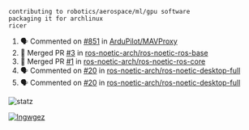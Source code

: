 ```
contributing to robotics/aerospace/ml/gpu software
packaging it for archlinux
ricer
```

<!--START_SECTION:activity-->
1. 🗣 Commented on [#851](https://github.com/ArduPilot/MAVProxy/issues/851) in [ArduPilot/MAVProxy](https://github.com/ArduPilot/MAVProxy)
2. 🎉 Merged PR [#3](https://github.com/ros-noetic-arch/ros-noetic-ros-base/pull/3) in [ros-noetic-arch/ros-noetic-ros-base](https://github.com/ros-noetic-arch/ros-noetic-ros-base)
3. 🎉 Merged PR [#1](https://github.com/ros-noetic-arch/ros-noetic-ros-core/pull/1) in [ros-noetic-arch/ros-noetic-ros-core](https://github.com/ros-noetic-arch/ros-noetic-ros-core)
4. 🗣 Commented on [#20](https://github.com/ros-noetic-arch/ros-noetic-desktop-full/issues/20) in [ros-noetic-arch/ros-noetic-desktop-full](https://github.com/ros-noetic-arch/ros-noetic-desktop-full)
5. 🗣 Commented on [#20](https://github.com/ros-noetic-arch/ros-noetic-desktop-full/issues/20) in [ros-noetic-arch/ros-noetic-desktop-full](https://github.com/ros-noetic-arch/ros-noetic-desktop-full)
<!--END_SECTION:activity-->


![statz](https://github-readme-stats.vercel.app/api?username=acxz&include_all_commits=true&show_icons=true)

[![lngwgez](https://github-readme-stats.vercel.app/api/top-langs/?username=acxz&layout=compact)](https://github.com/acxz/github-readme-stats)


<!--
**acxz/acxz** is a ✨ _special_ ✨ repository because its `README.md` (this file) appears on your GitHub profile.

Here are some ideas to get you started:

- 🔭 I’m currently working on ...
- 🌱 I’m currently learning ...
- 👯 I’m looking to collaborate on ...
- 🤔 I’m looking for help with ...
- 💬 Ask me about ...
- 📫 How to reach me: ...
- 😄 Pronouns: ...
- ⚡ Fun fact: ...
-->
